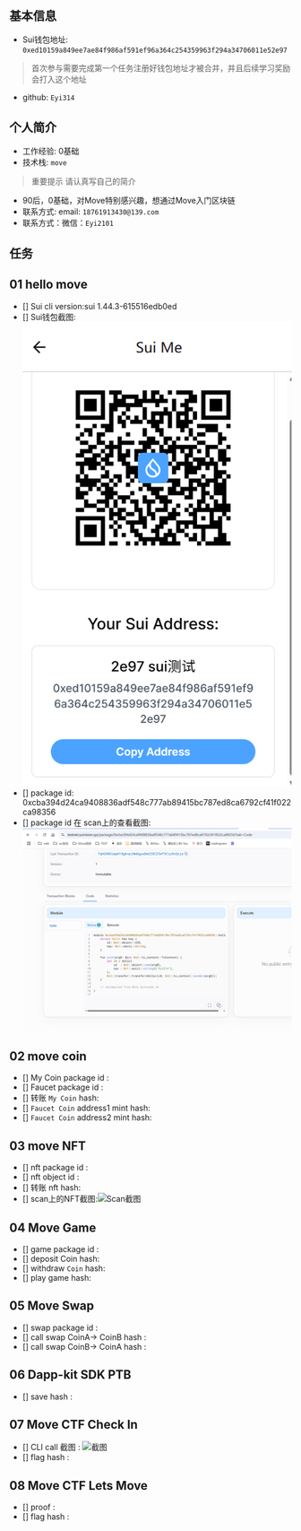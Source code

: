 ## 基本信息
- Sui钱包地址: `0xed10159a849ee7ae84f986af591ef96a364c254359963f294a34706011e52e97`
> 首次参与需要完成第一个任务注册好钱包地址才被合并，并且后续学习奖励会打入这个地址
- github: `Eyi314`

## 个人简介
- 工作经验: 0基础
- 技术栈: `move` 
> 重要提示 请认真写自己的简介
- 90后，0基础，对Move特别感兴趣，想通过Move入门区块链
- 联系方式: email: `18761913430@139.com` 
- 联系方式：微信：`Eyi2101`

## 任务

##   01 hello move  
- [] Sui cli version:sui 1.44.3-615516edb0ed
- [] Sui钱包截图: ![Sui钱包截图](./images/sui.png)
- [] package id: 0xcba394d24ca9408836adf548c777ab89415bc787ed8ca6792cf41f022ca98356
- [] package id 在 scan上的查看截图:![Scan截图](./images/scan.png)

##   02 move coin
- [] My Coin package id : 
- [] Faucet package id : 
- [] 转账 `My Coin` hash:
- [] `Faucet Coin` address1 mint hash:
- [] `Faucet Coin` address2 mint hash:

##   03 move NFT
- [] nft package id :
- [] nft object id : 
- [] 转账 nft  hash:
- [] scan上的NFT截图:![Scan截图](./images/你的图片地址)

##   04 Move Game
- [] game package id :
- [] deposit Coin hash:
- [] withdraw `Coin` hash:
- [] play game hash:

##   05 Move Swap
- [] swap package id :
- [] call swap CoinA-> CoinB  hash :
- [] call swap CoinB-> CoinA  hash :

##   06 Dapp-kit SDK PTB
- [] save hash :

##   07 Move CTF Check In
- [] CLI call 截图 : ![截图](./images/你的图片地址)
- [] flag hash :

##   08 Move CTF Lets Move
- [] proof : 
- [] flag hash :

